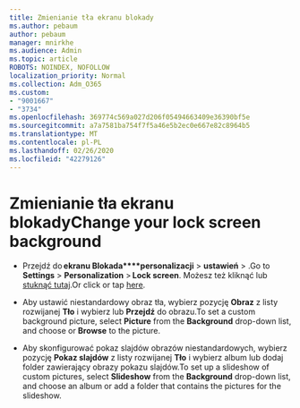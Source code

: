 ```yaml
---
title: Zmienianie tła ekranu blokady
ms.author: pebaum
author: pebaum
manager: mnirkhe
ms.audience: Admin
ms.topic: article
ROBOTS: NOINDEX, NOFOLLOW
localization_priority: Normal
ms.collection: Adm_O365
ms.custom:
- "9001667"
- "3734"
ms.openlocfilehash: 369774c569a027d206f05494663409e36390bf5e
ms.sourcegitcommit: a7a7581ba754f7f5a46e5b2ec0e667e82c8964b5
ms.translationtype: MT
ms.contentlocale: pl-PL
ms.lasthandoff: 02/26/2020
ms.locfileid: "42279126"
---
```

# <a name="change-your-lock-screen-background"></a><span data-ttu-id="6c9ac-102">Zmienianie tła ekranu blokady</span><span class="sxs-lookup"><span data-stu-id="6c9ac-102">Change your lock screen background</span></span>

- <span data-ttu-id="6c9ac-103">Przejdź do **ekranu Blokada\*\*\*\*personalizacji** > **ustawień** > .</span><span class="sxs-lookup"><span data-stu-id="6c9ac-103">Go to **Settings** > **Personalization** > **Lock screen**.</span></span> <span data-ttu-id="6c9ac-104">Możesz też kliknąć lub [stuknąć tutaj](ms-settings:lockscreen?activationSource=GetHelp).</span><span class="sxs-lookup"><span data-stu-id="6c9ac-104">Or click or tap [here](ms-settings:lockscreen?activationSource=GetHelp).</span></span>

- <span data-ttu-id="6c9ac-105">Aby ustawić niestandardowy obraz tła, wybierz pozycję **Obraz** z listy rozwijanej **Tło** i wybierz lub **Przejdź** do obrazu.</span><span class="sxs-lookup"><span data-stu-id="6c9ac-105">To set a custom background picture, select **Picture** from the **Background** drop-down list, and choose or **Browse** to the picture.</span></span> 

- <span data-ttu-id="6c9ac-106">Aby skonfigurować pokaz slajdów obrazów niestandardowych, wybierz pozycję **Pokaz slajdów** z listy rozwijanej **Tło** i wybierz album lub dodaj folder zawierający obrazy pokazu slajdów.</span><span class="sxs-lookup"><span data-stu-id="6c9ac-106">To set up a slideshow of custom pictures, select **Slideshow** from the **Background** drop-down list, and choose an album or add a folder that contains the pictures for the slideshow.</span></span> 

